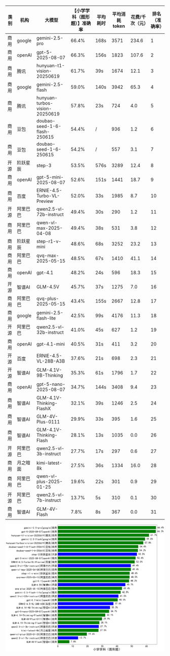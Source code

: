 
|类别|机构|大模型|【小学学科（图形题）】准确率|平均耗时|平均消耗token|花费/千次（元）|排名（准确率）|
|---|---|-----|-------------------|-------|-----------|-----------|-----------|
|商用|google|gemini-2.5-pro|66.4%|168s|3571|234.6|1|
|商用|openAI|gpt-5-2025-08-07|66.3%|156s|1823|107.6|2|
|商用|腾讯|hunyuan-t1-vision-20250619|61.7%|39s|1674|12.1|3|
|商用|google|gemini-2.5-flash|59.0%|140s|3942|65.3|4|
|商用|腾讯|hunyuan-turbos-vision-20250619|57.8%|23s|724|4.0|5|
|商用|豆包|doubao-seed-1-6-flash-250615|54.4%|/|936|1.2|6|
|商用|豆包|doubao-seed-1-6-250615|54.2%|/|557|3.1|7|
|开源|阶跃星辰|step-3|53.5%|576s|3289|12.4|8|
|商用|openAI|gpt-5-mini-2025-08-07|52.6%|151s|1441|18.7|9|
|商用|百度|ERNIE-4.5-Turbo-VL-Preview|52.0%|33s|1985|8.7|10|
|开源|阿里巴巴|qwen2.5-vl-72b-instruct|49.4%|30s|290|1.2|11|
|商用|阿里巴巴|qwen-vl-max-2025-04-08|49.4%|38s|531|3.8|12|
|商用|阶跃星辰|step-r1-v-mini|48.6%|68s|3252|23.2|13|
|商用|阿里巴巴|qvq-max-2025-05-15|48.5%|67s|1410|41.1|14|
|商用|openAI|gpt-4.1|48.2%|24s|596|18.3|15|
|开源|智谱AI|GLM-4.5V|45.7%|37s|1275|7.0|16|
|商用|阿里巴巴|qvq-plus-2025-05-15|43.4%|155s|2667|12.8|17|
|商用|google|gemini-2.5-flash-lite|42.5%|99s|4176|11.3|18|
|开源|阿里巴巴|qwen2.5-vl-32b-instruct|41.0%|45s|627|1.2|19|
|商用|openAI|gpt-4.1-mini|40.5%|31s|411|3.2|20|
|开源|百度|ERNIE-4.5-VL-28B-A3B|37.6%|21s|698|2.3|21|
|开源|智谱AI|GLM-4.1V-9B-Thinking|35.3%|61s|1796|1.7|22|
|商用|openAI|gpt-5-nano-2025-08-07|34.7%|144s|3408|9.4|23|
|商用|智谱AI|GLM-4.1V-Thinking-FlashX|32.1%|39s|1246|2.5|24|
|商用|智谱AI|GLM-4V-Plus-0111|29.9%|33s|395|1.6|25|
|商用|智谱AI|GLM-4.1V-Thinking-Flash|28.1%|13s|1035|0.0|26|
|开源|阿里巴巴|qwen2.5-vl-3b-instruct|27.7%|17s|297|0.6|27|
|商用|月之暗面|kimi-latest-8k|27.5%|36s|1334|16.0|28|
|商用|阿里巴巴|qwen-vl-plus-2025-01-25|19.6%|22s|301|0.9|29|
|开源|阿里巴巴|qwen2.5-vl-7b-instruct|13.7%|5s|310|0.1|30|
|商用|智谱AI|GLM-4V-Flash|7.8%|8s|367|0.0|31|


![lin](../pic/小学学科（图形题）.png)